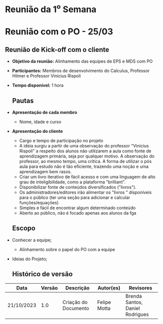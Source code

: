 # Reunião da 1⁰ Semana


# **Reunião com o PO - 25/03**

## Reunião de Kick-off com o cliente


- **Objetivo da reunião:** Alinhamento das equipes de EPS e MDS com PO
- **Participantes:** Membros de desenvolvimento do Calculus, Professor Hilmer e Professor Vinicius Rispoli
- **Tempo disponível:** 1 hora
    
    ## **Pautas**
    
- **Apresentação de cada membro**
    - Nome, idade e curso

- **Apresentação do cliente**
    - Cargo e tempo de participação no projeto
    - A ideia surgiu a partir de uma observação do professor "Vinicius Rispoli" a respeito dos alunos não utilizarem a aula como fonte de aprendizagem primária, seja por qualquer motivo. A observação do professor, ao mesmo tempo, uma crítica. A forma de utilizar o pós aula para estudo não é tão eficiente, trazendo uma noção e uma aprendizagem bem rasos.
    - Criar um livro iterativo de fácil acesso e com uma linguagem de alto grau de inteligibilidade, como a plataforma "brilliant".
    - Disponibilizar fonte de conteúdos diversificados ("livros").
    - Os administradores/editores irão alimentar os "livros " disponíveis para  o público (ter uma seção para adicionar e calcular funções/equações)
    - Simples e fácil de encontrar algum determinado conteúdo
    - Aberto ao público, não é focado apenas aos alunos da fga


    ## **Escopo**

- Conhecer a equipe;
    - Alinhamento sobre o papel do PO com a equipe
- Ideias do Projeto;

    ## Histórico de versão
| Data | Versão | Descrição | Autor(es) | Revisores |
| ---- | ---- | ---- | ---- | ---- |
| 21/10/2023 | 1.0 | Criação do Documento | Felipe Motta | Brenda Santos, Daniel Rodrigues |